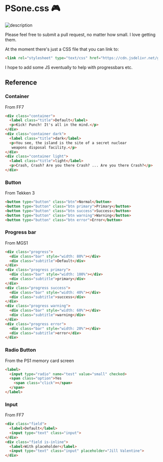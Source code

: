 # PSone.css 🎮
![description](https://i.imgur.com/IctX9D2.png "description")

Please feel free to submit a pull request, no matter how small. I love getting them.

At the moment there's just a CSS file that you can link to:
```html
<link rel="stylesheet" type="text/css" href="https://cdn.jsdelivr.net/gh/98mprice/PSone.css@master/PSone.min.css">
```
I hope to add some JS eventually to help with progressbars etc.

## Reference
### Container
From FF7
```html
<div class="container">
  <label class="title">Default</label>
  <p>Kick! Punch! It's all in the mind.</p>
</div>
<div class="container dark">
  <label class="title">dark</label>
  <p>You see, the island is the site of a secret nuclear
   weapons disposal facility.</p>
</div>
<div class="container light">
  <label class="title">light</label>
  <p>Crash, Crash? Are you there Crash? ... Are you there Crash?</p>
</div>
```

### Button
From Tekken 3
```html
<button type="button" class="btn">Normal</button>
<button type="button" class="btn primary">Primary</button>
<button type="button" class="btn success">Success</button>
<button type="button" class="btn warning">Warning</button>
<button type="button" class="btn error">Error</button>
```

### Progress bar
From MGS1
```html
<div class="progress">
  <div class="bar" style="width: 80%"></div>
  <div class="subtitle">Default</div>
</div>
<div class="progress primary">
  <div class="bar" style="width: 100%"></div>
  <div class="subtitle">primary</div>
</div>
<div class="progress success">
  <div class="bar" style="width: 40%"></div>
  <div class="subtitle">success</div>
</div>
<div class="progress warning">
  <div class="bar" style="width: 60%"></div>
  <div class="subtitle">warning</div>
</div>
<div class="progress error">
  <div class="bar" style="width: 20%"></div>
  <div class="subtitle">error</div>
</div>
```

### Radio Button
From the PS1 memory card screen
```html
<label>
  <input type="radio" name="test" value="small" checked>
  <span class="option">Yes
    <span class="click"></span>
  </span>
</label>
```

### Input
From FF7
```html
<div class="field">
  <label>Default</label>
  <input type="text" class="input">
</div>
<div class="field is-inline">
  <label>With placeholder</label>
  <input type="text" class="input" placeholder="Jill Valentine">
</div>
```

